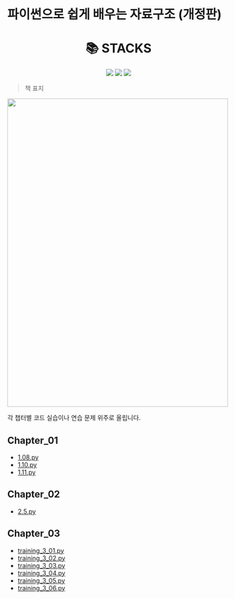 
# 파이썬으로 쉽게 배우는 자료구조 (개정판)
<div align=center><h1>📚 STACKS</h1></div>
<div align=center> 
    <img src="https://img.shields.io/badge/python-3776AB?style=for-the-badge&logo=python&logoColor=white">
    <img src="https://img.shields.io/badge/java-007396?style=for-the-badge&logo=java&logoColor=white">
    <img src="https://img.shields.io/badge/github-181717?style=for-the-badge&logo=github&logoColor=white">
    <br>
</div>

> 책 표지

<img src="https://github.com/xoxlo/data_structure_to_python_easy_practice/assets/46445480/c4624456-228e-4d6a-a0d9-5c50ba664ee8" width="500" height="700"/>

각 챕터별 코드 실습이나 연습 문제 위주로 올립니다.

## Chapter_01

- [1.08.py](https://github.com/xoxlo/data_structure_to_python_easy_practice/tree/main/Chapter_1/1.08.py)
- [1.10.py](https://github.com/xoxlo/data_structure_to_python_easy_practice/tree/main/Chapter_1/1.10.py)
- [1.11.py](https://github.com/xoxlo/data_structure_to_python_easy_practice/tree/main/Chapter_1/1.11.py)
## Chapter_02

- [2.5.py](https://github.com/xoxlo/data_structure_to_python_easy_practice/tree/main/Chapter_3/2.5.py)
## Chapter_03

- [training_3_01.py](https://github.com/xoxlo/data_structure_to_python_easy_practice/tree/main/Chapter_3/training_3_01.py)
- [training_3_02.py](https://github.com/xoxlo/data_structure_to_python_easy_practice/tree/main/Chapter_3/training_3_02.py)
- [training_3_03.py](https://github.com/xoxlo/data_structure_to_python_easy_practice/tree/main/Chapter_3/training_3_03.py)
- [training_3_04.py](https://github.com/xoxlo/data_structure_to_python_easy_practice/tree/main/Chapter_3/training_3_04.py)
- [training_3_05.py](https://github.com/xoxlo/data_structure_to_python_easy_practice/tree/main/Chapter_3/training_3_05.py)
- [training_3_06.py](https://github.com/xoxlo/data_structure_to_python_easy_practice/tree/main/Chapter_3/training_3_06.py)

